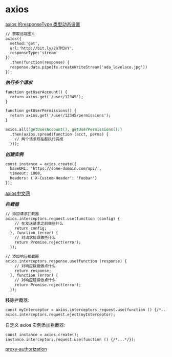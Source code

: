 # axios

[axios 的responseType 类型动态设置](https://segmentfault.com/q/1010000014569305)

```markdown
// 获取远端图片
axios({
  method:'get',
  url:'http://bit.ly/2mTM3nY',
  responseType:'stream'
})
  .then(function(response) {
  response.data.pipe(fs.createWriteStream('ada_lovelace.jpg'))
});
```

***执行多个请求***

```markdown
function getUserAccount() {
  return axios.get('/user/12345');
}

function getUserPermissions() {
  return axios.get('/user/12345/permissions');
}

axios.all([getUserAccount(), getUserPermissions()])
  .then(axios.spread(function (acct, perms) {
    // 两个请求现在都执行完成
  }));
```

***创建实例***

```markdown
const instance = axios.create({
  baseURL: 'https://some-domain.com/api/',
  timeout: 1000,
  headers: {'X-Custom-Header': 'foobar'}
});
```



[axios中文网](http://www.axios-js.com/zh-cn/docs/#axios-post-url-data-config)



***拦截器***

```markdown
// 添加请求拦截器
axios.interceptors.request.use(function (config) {
    // 在发送请求之前做些什么
    return config;
  }, function (error) {
    // 对请求错误做些什么
    return Promise.reject(error);
  });

// 添加响应拦截器
axios.interceptors.response.use(function (response) {
    // 对响应数据做点什么
    return response;
  }, function (error) {
    // 对响应错误做点什么
    return Promise.reject(error);
  });
```



移除拦截器:

```markdown
const myInterceptor = axios.interceptors.request.use(function () {/*...*/});
axios.interceptors.request.eject(myInterceptor);
```



自定义 axios 实例添加拦截器:

```markdown
const instance = axios.create();
instance.interceptors.request.use(function () {/*...*/});
```



[proxy-authorization](https://cloud.tencent.com/developer/section/1189981)

